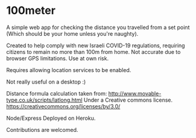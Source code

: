 # 100meter
 
A simple web app for checking the distance you travelled from a set point (Which should be your home unless you're naughty).

Created to help comply with new Israeli COVID-19 regulations, requiring citizens to remain no more than 100m from home. Not accurate due to browser GPS limitations. Use at own risk.

Requires allowing location services to be enabled.

Not really useful on a desktop :)

Distance formula calculation taken from: http://www.movable-type.co.uk/scripts/latlong.html Under a Creative commons license. https://creativecommons.org/licenses/by/3.0/
 
Node/Express Deployed on Heroku.
 
Contributions are welcomed.
